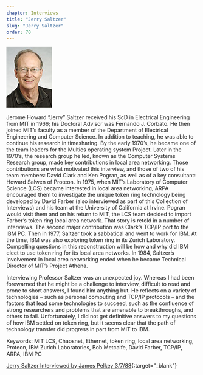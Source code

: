 ```yaml
---
chapter: Interviews
title: "Jerry Saltzer"
slug: "Jerry Saltzer"
order: 70
---
```


![Jerry Saltzer](/assets/img/jerry-saltzer-l.jpg)

Jerome Howard “Jerry” Saltzer received his ScD in Electrical Engineering from MIT in 1966; his Doctoral Advisor was Fernando J. Corbato. He then joined MIT’s faculty as a member of the Department of Electrical Engineering and Computer Science. In addition to teaching, he was able to continue his research in timesharing. By the early 1970’s, he became one of the team leaders for the Multics operating system Project. Later in the 1970’s, the research group he led, known as the Computer Systems Research group, made key contributions in local area networking. Those contributions are what motivated this interview, and those of two of his team members: David Clark and Ken Pogran, as well as of a key consultant: Howard Salwen of Proteon. In 1975, when MIT’s Laboratory of Computer Science (LCS) became interested in local area networking, ARPA encouraged them to investigate the unique token ring technology being developed by David Farber (also interviewed as part of this Collection of Interviews) and his team at the University of California at Irvine. Pogran would visit them and on his return to MIT, the LCS team decided to import Farber’s token ring local area network. That story is retold in a number of interviews. The second major contribution was Clark’s TCP/IP port to the IBM PC. Then in 1977, Saltzer took a sabbatical and went to work for IBM. At the time, IBM was also exploring token ring in its Zurich Laboratory. Compelling questions in this reconstruction will be how and why did IBM elect to use token ring for its local area networks. In 1984, Saltzer’s involvement in local area networking ended when he became Technical Director of MIT’s Project Athena.

Interviewing Professor Saltzer was an unexpected joy. Whereas I had been forewarned that he might be a challenge to interview, difficult to read and prone to short answers, I found him anything but. He reflects on a variety of technologies – such as personal computing and TCP/IP protocols – and the factors that lead some technologies to succeed, such as the confluence of strong researchers and problems that are amenable to breakthroughs, and others to fail. Unfortunately, I did not get definitive answers to my questions of how IBM settled on token ring, but it seems clear that the path of technology transfer did progress in part from MIT to IBM.

Keywords: MIT LCS, Chaosnet, Ethernet, token ring, local area networking, Proteon, IBM Zurich Laboratories, Bob Metcalfe, David Farber, TCP/IP, ARPA, IBM PC

[Jerry Saltzer Interviewed by James Pelkey 3/7/88](https://archive.computerhistory.org/resources/access/text/2016/10/102717242-05-01-acc.pdf){:target="_blank"}
